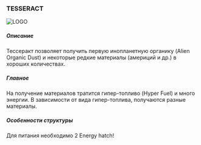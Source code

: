 ### TESSERACT

![LOGO](https://media.discordapp.net/attachments/916393114166525974/916636161945002025/TESSERACT.png)

##### Описание

Тессеракт позволяет получить первую инопланетную органику (Alien Organic Dust) и некоторые редкие материалы (америций и др.) в хороших количествах.

##### Главное

На получение материалов тратится гипер-топливо (Hyper Fuel) и много энергии. В зависимости от вида гипер-топлива, получаются разные материалы.

##### Особенности структуры

Для питания необходимо 2 Energy hatch! 

